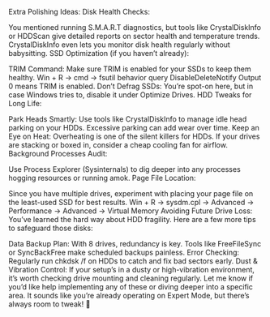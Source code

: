 Extra Polishing Ideas:
Disk Health Checks:

You mentioned running S.M.A.R.T diagnostics, but tools like CrystalDiskInfo or HDDScan give detailed reports on sector health and temperature trends. CrystalDiskInfo even lets you monitor disk health regularly without babysitting.
SSD Optimization (if you haven’t already):

TRIM Command: Make sure TRIM is enabled for your SSDs to keep them healthy.
Win + R -> cmd -> fsutil behavior query DisableDeleteNotify
Output 0 means TRIM is enabled.
Don’t Defrag SSDs: You’re spot-on here, but in case Windows tries to, disable it under Optimize Drives.
HDD Tweaks for Long Life:

Park Heads Smartly: Use tools like CrystalDiskInfo to manage idle head parking on your HDDs. Excessive parking can add wear over time.
Keep an Eye on Heat: Overheating is one of the silent killers for HDDs. If your drives are stacking or boxed in, consider a cheap cooling fan for airflow.
Background Processes Audit:

Use Process Explorer (Sysinternals) to dig deeper into any processes hogging resources or running amok.
Page File Location:

Since you have multiple drives, experiment with placing your page file on the least-used SSD for best results.
Win + R -> sysdm.cpl -> Advanced -> Performance -> Advanced -> Virtual Memory
Avoiding Future Drive Loss:
You’ve learned the hard way about HDD fragility. Here are a few more tips to safeguard those disks:

Data Backup Plan: With 8 drives, redundancy is key. Tools like FreeFileSync or SyncBackFree make scheduled backups painless.
Error Checking: Regularly run chkdsk /f on HDDs to catch and fix bad sectors early.
Dust & Vibration Control: If your setup’s in a dusty or high-vibration environment, it’s worth checking drive mounting and cleaning regularly.
Let me know if you’d like help implementing any of these or diving deeper into a specific area. It sounds like you’re already operating on Expert Mode, but there’s always room to tweak! 🚀